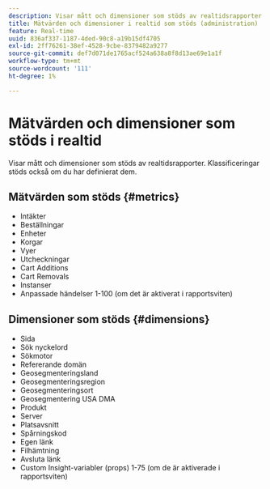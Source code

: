 ```yaml
---
description: Visar mått och dimensioner som stöds av realtidsrapporter. Klassificeringar stöds också om du har definierat dem.
title: Mätvärden och dimensioner i realtid som stöds (administration)
feature: Real-time
uuid: 836af337-1187-4ded-90c8-a19b15df4705
exl-id: 2ff76261-38ef-4528-9cbe-8379482a9277
source-git-commit: def7d071de1765acf524a638a8f8d13ae69e1a1f
workflow-type: tm+mt
source-wordcount: '111'
ht-degree: 1%

---
```


# Mätvärden och dimensioner som stöds i realtid

Visar mått och dimensioner som stöds av realtidsrapporter. Klassificeringar stöds också om du har definierat dem.

## Mätvärden som stöds {#metrics}

* Intäkter
* Beställningar
* Enheter
* Korgar
* Vyer
* Utcheckningar
* Cart Additions
* Cart Removals
* Instanser
* Anpassade händelser 1-100 (om det är aktiverat i rapportsviten)

## Dimensioner som stöds {#dimensions}

* Sida
* Sök nyckelord
* Sökmotor
* Refererande domän
* Geosegmenteringsland
* Geosegmenteringsregion
* Geosegmenteringsort
* Geosegmentering USA DMA
* Produkt
* Server
* Platsavsnitt
* Spårningskod
* Egen länk
* Filhämtning
* Avsluta länk
* Custom Insight-variabler (props) 1-75 (om de är aktiverade i rapportsviten)
